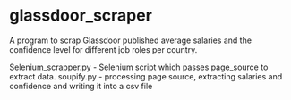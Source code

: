 # glassdoor_scraper
A program to scrap Glassdoor published average salaries and the confidence level for different job roles per country.

Selenium_scrapper.py - Selenium script which passes page_source to extract data.
soupify.py - processing page source, extracting salaries and confidence and writing it into a csv file
